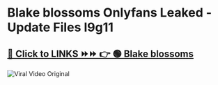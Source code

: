 
 # Blake blossoms Onlyfans Leaked - Update Files l9g11

## <h2><a href="https://clipsfans.com/Blake_blossoms&ref=git">🔗 Click to LINKS ⏩⏩ 👉 🟢 Blake blossoms </a></h2>

<a href="https://clipsfans.com/Blake_blossoms&ref=git" rel="nofollow" data-target="animated-image.originalLink"><img src="https://i.ibb.co.com/xMMVF88/686577567.gif" alt="Viral Video Original" style="max-width: 100%; display: inline-block;" data-target="animated-image.originalImage"></a>

